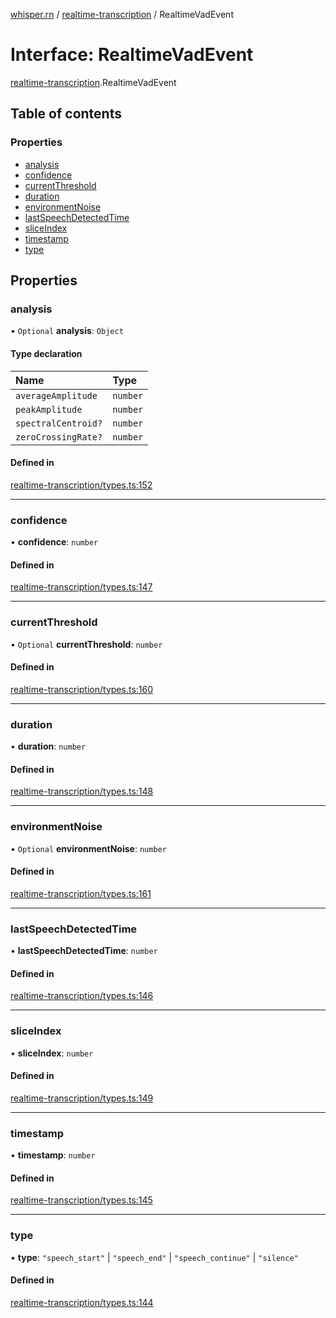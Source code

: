 [whisper.rn](../README.md) / [realtime-transcription](../modules/realtime_transcription.md) / RealtimeVadEvent

# Interface: RealtimeVadEvent

[realtime-transcription](../modules/realtime_transcription.md).RealtimeVadEvent

## Table of contents

### Properties

- [analysis](realtime_transcription.RealtimeVadEvent.md#analysis)
- [confidence](realtime_transcription.RealtimeVadEvent.md#confidence)
- [currentThreshold](realtime_transcription.RealtimeVadEvent.md#currentthreshold)
- [duration](realtime_transcription.RealtimeVadEvent.md#duration)
- [environmentNoise](realtime_transcription.RealtimeVadEvent.md#environmentnoise)
- [lastSpeechDetectedTime](realtime_transcription.RealtimeVadEvent.md#lastspeechdetectedtime)
- [sliceIndex](realtime_transcription.RealtimeVadEvent.md#sliceindex)
- [timestamp](realtime_transcription.RealtimeVadEvent.md#timestamp)
- [type](realtime_transcription.RealtimeVadEvent.md#type)

## Properties

### analysis

• `Optional` **analysis**: `Object`

#### Type declaration

| Name | Type |
| :------ | :------ |
| `averageAmplitude` | `number` |
| `peakAmplitude` | `number` |
| `spectralCentroid?` | `number` |
| `zeroCrossingRate?` | `number` |

#### Defined in

[realtime-transcription/types.ts:152](https://github.com/mybigday/whisper.rn/blob/ee85d12/src/realtime-transcription/types.ts#L152)

___

### confidence

• **confidence**: `number`

#### Defined in

[realtime-transcription/types.ts:147](https://github.com/mybigday/whisper.rn/blob/ee85d12/src/realtime-transcription/types.ts#L147)

___

### currentThreshold

• `Optional` **currentThreshold**: `number`

#### Defined in

[realtime-transcription/types.ts:160](https://github.com/mybigday/whisper.rn/blob/ee85d12/src/realtime-transcription/types.ts#L160)

___

### duration

• **duration**: `number`

#### Defined in

[realtime-transcription/types.ts:148](https://github.com/mybigday/whisper.rn/blob/ee85d12/src/realtime-transcription/types.ts#L148)

___

### environmentNoise

• `Optional` **environmentNoise**: `number`

#### Defined in

[realtime-transcription/types.ts:161](https://github.com/mybigday/whisper.rn/blob/ee85d12/src/realtime-transcription/types.ts#L161)

___

### lastSpeechDetectedTime

• **lastSpeechDetectedTime**: `number`

#### Defined in

[realtime-transcription/types.ts:146](https://github.com/mybigday/whisper.rn/blob/ee85d12/src/realtime-transcription/types.ts#L146)

___

### sliceIndex

• **sliceIndex**: `number`

#### Defined in

[realtime-transcription/types.ts:149](https://github.com/mybigday/whisper.rn/blob/ee85d12/src/realtime-transcription/types.ts#L149)

___

### timestamp

• **timestamp**: `number`

#### Defined in

[realtime-transcription/types.ts:145](https://github.com/mybigday/whisper.rn/blob/ee85d12/src/realtime-transcription/types.ts#L145)

___

### type

• **type**: ``"speech_start"`` \| ``"speech_end"`` \| ``"speech_continue"`` \| ``"silence"``

#### Defined in

[realtime-transcription/types.ts:144](https://github.com/mybigday/whisper.rn/blob/ee85d12/src/realtime-transcription/types.ts#L144)
